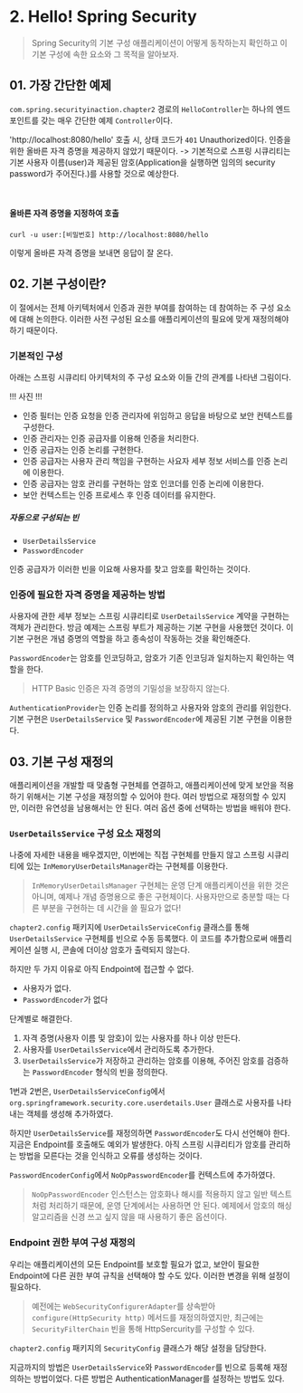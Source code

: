 # 2. Hello! Spring Security

> Spring Security의 기본 구성 애플리케이션이 어떻게 동작하는지 확인하고
> 이 기본 구성에 속한 요소와 그 목적을 알아보자.

## 01. 가장 간단한 예제
`com.spring.securityinaction.chapter2` 경로의 `HelloController`는
하나의 엔드포인트를 갖는 매우 간단한 예제 `Controller`이다.

'http://localhost:8080/hello' 호출 시, 상태 코드가 `401` Unauthorized이다.
인증을 위한 올바른 자격 증명을 제공하지 않았기 때문이다. -> 기본적으로 스프링 시큐리티는
기본 사용자 이름(user)과 제공된 암호(Application을 실행하면 임의의 security password가 주어진다.)를 사용할 것으로 예상한다.

<br/>

#### 올바른 자격 증명을 지정하여 호출
```text
curl -u user:[비밀번호] http://localhost:8080/hello
```
이렇게 올바른 자격 증명을 보내면 응답이 잘 온다.

## 02. 기본 구성이란?
이 절에서는 전체 아키텍처에서 인증과 권한 부여를 참여하는 데 참여하는 주 구성 요소에 대해 논의한다.
이러한 사전 구성된 요소를 애플리케이션의 필요에 맞게 재정의해야 하기 때문이다.

### 기본적인 구성

아래는 스프링 시큐리티 아키텍처의 주 구성 요소와 이들 간의 관계를 나타낸 그림이다.

!!! 사진 !!!

- 인증 필터는 인증 요청을 인증 관리자에 위임하고 응답을 바탕으로 보안 컨텍스트를 구성한다.
- 인증 관리자는 인증 공급자를 이용해 인증을 처리한다.
- 인증 공급자는 인증 논리를 구현한다.
- 인증 공급자는 사용자 관리 책임을 구현하는 사요자 세부 정보 서비스를 인증 논리에 이용한다.
- 인증 공급자는 암호 관리를 구현하는 암호 인코더를 인증 논리에 이용한다.
- 보안 컨텍스트는 인증 프로세스 후 인증 데이터를 유지한다.

##### 자동으로 구성되는 빈
- `UserDetailsService`
- `PasswordEncoder`

인증 공급자가 이러한 빈을 이요해 사용자를 찾고 암호를 확인하는 것이다.

### 인증에 필요한 자격 증명을 제공하는 방법
사용자에 관한 세부 정보는 스프링 시큐리티로 `UserDetailsService` 계약을 구현하는
객체가 관리한다. 방금 예제는 스프링 부트가 제공하는 기본 구현을 사용했던 것이다.
이 기본 구현은 개념 증명의 역할을 하고 종속성이 작동하는 것을 확인해준다.

`PasswordEncoder`는 암호를 인코딩하고, 암호가 기존 인코딩과 일치하는지 확인하는 역할을 한다.

> HTTP Basic 인증은 자격 증명의 기밀성을 보장하지 않는다.

`AuthenticationProvider`는 인증 논리를 정의하고 사용자와 암호의 관리를 위임한다.
기본 구현은 `UserDetailsService` 및 `PasswordEncoder`에 제공된 기본 구현을 이용한다.

## 03. 기본 구성 재정의
애플리케이션을 개발할 때 맞춤형 구현체를 연결하고, 애플리케이션에 맞게 보안을 적용하기 위해서는 기본 구성을 재정의할 수 있어야 한다.
여러 방법으로 재정의할 수 있지만, 이러한 유연성을 남용해서는 안 된다. 여러 옵션 중에 선택하는 방법을 배워야 한다.

### `UserDetailsService` 구성 요소 재정의
나중에 자세한 내용을 배우겠지만, 이번에는 직접 구현체를 만들지 않고 스프링 시큐리티에 있는 `InMemoryUserDetailsManager`라는 구현체를 이용한다.
> `InMemoryUserDetailsManager` 구현체는 운영 단계 애플리케이션을 위한 것은 아니며, 예제나 개념 증명용으로 좋은 구현체이다.
> 사용자만으로 충분할 때는 다른 부분을 구현하는 데 시간을 쓸 필요가 없다!

`chapter2.config` 패키지에 `UserDetailsServiceConfig` 클래스를 통해 `UserDetailsService` 구현체를 빈으로 수동 등록했다.
이 코드를 추가함으로써 애플리케이션 실행 시, 콘솔에 더이상 암호가 출력되지 않는다.

하지만 두 가지 이유로 아직 Endpoint에 접근할 수 없다.
- 사용자가 없다.
- `PasswordEncoder`가 없다

단계별로 해결한다.
1. 자격 증명(사용자 이름 및 암호)이 있는 사용자를 하나 이상 만든다.
2. 사용자를 `UserDetailsService`에서 관리하도록 추가한다.
3. `UserDetailsService`가 저장하고 관리하는 암호를 이용해, 주어진 암호를 검증하는 `PasswordEncoder` 형식의 빈을 정의한다.

1번과 2번은, `UserDetailsServiceConfig`에서 `org.springframework.security.core.userdetails.User` 클래스로 사용자를 나타내는 객체를 생성해 추가하였다.

하지만 `UserDetailsService`를 재정의하면 `PasswordEncoder`도 다시 선언해야 한다.
지금은 Endpoint를 호출해도 예외가 발생한다. 아직 스프링 시큐리티가 암호를 관리하는 방법을 모른다는 것을 인식하고 오류를 생성하는 것이다.

`PasswordEncoderConfig`에서 `NoOpPasswordEncoder`를 컨텍스트에 추가하였다.
> `NoOpPasswordEncoder` 인스턴스는 암호화나 해시를 적용하지 않고 일반 텍스트처럼 처리하기 때문에, 운영 단계에서는 사용하면 안 된다. 예제에서 암호의 해싱 알고리즘을
> 신경 쓰고 싶지 않을 때 사용하기 좋은 옵션이다.

### Endpoint 권한 부여 구성 재정의
우리는 애플리케이션의 모든 Endpoint를 보호할 필요가 없고, 보안이 필요한 Endpoint에 다른 권한 부여 규칙을 선택해야 할 수도 있다.
이러한 변경을 위해 설정이 필요하다.
> 예전에는 `WebSecurityConfigurerAdapter`를 상속받아 `configure(HttpSecurity http)` 메서드를 재정의하였지만,
> 최근에는 `SecurityFilterChain` 빈을 통해 HttpSercurity를 구성할 수 있다.

`chapter2.config` 패키지의 `SecurityConfig` 클래스가 해당 설정을 담당한다.

지금까지의 방법은 `UserDetailsService`와 `PasswordEncoder`를 빈으로 등록해 재정의하는 방법이었다.
다른 방법은 AuthenticationManager를 설정하는 방법도 있다.